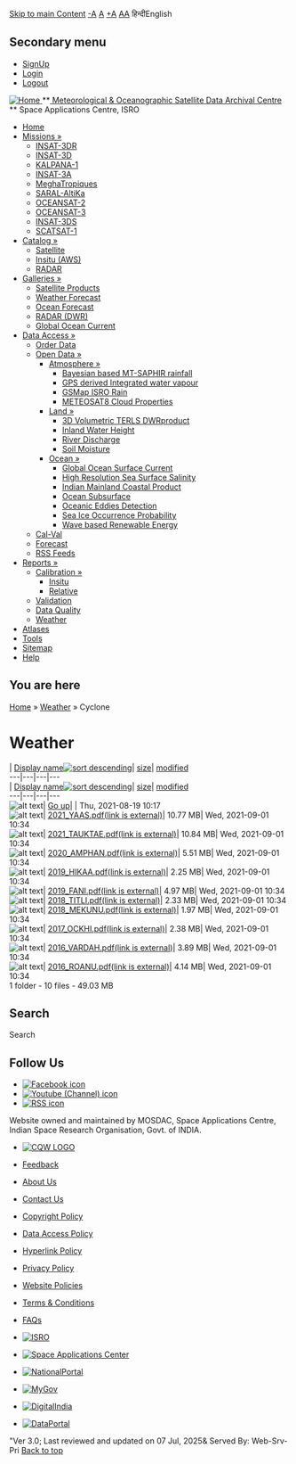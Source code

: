 [Skip to main Content](https://www.mosdac.gov.in/node/1975/24#main-content "Skip to main Content")
[-A](javascript:;) [A](javascript:;) [+A](javascript:;)
[A](javascript:drupalHighContrast.enableStyles\(\))[A](javascript:drupalHighContrast.disableStyles\(\))
हिन्दीEnglish
## Secondary menu
  * [SignUp](https://www.mosdac.gov.in/internal/registration)
  * [Login](https://www.mosdac.gov.in/internal/uops)
  * [Logout](https://www.mosdac.gov.in/internal/logout)

[ ![Home](https://www.mosdac.gov.in/sites/default/files/mosdac_small.png) ](https://www.mosdac.gov.in/ "Home")
**[ Meteorological & Oceanographic Satellite Data Archival Centre](https://www.mosdac.gov.in/ "Home") **
Space Applications Centre, ISRO 
  * [Home](https://www.mosdac.gov.in/)
  * [Missions »](https://www.mosdac.gov.in/node/1975/24)
    * [INSAT-3DR](https://www.mosdac.gov.in/insat-3dr)
    * [INSAT-3D](https://www.mosdac.gov.in/insat-3d)
    * [KALPANA-1](https://www.mosdac.gov.in/kalpana-1)
    * [INSAT-3A](https://www.mosdac.gov.in/insat-3a)
    * [MeghaTropiques](https://www.mosdac.gov.in/megha-tropiques)
    * [SARAL-AltiKa](https://www.mosdac.gov.in/saral-altika)
    * [OCEANSAT-2](https://www.mosdac.gov.in/oceansat-2)
    * [OCEANSAT-3](https://www.mosdac.gov.in/oceansat-3)
    * [INSAT-3DS](https://www.mosdac.gov.in/insat-3ds)
    * [SCATSAT-1](https://www.mosdac.gov.in/scatsat-1)
  * [Catalog »](https://www.mosdac.gov.in/node/1975/24)
    * [Satellite](https://www.mosdac.gov.in/internal/catalog-satellite)
    * [Insitu (AWS)](https://www.mosdac.gov.in/internal/catalog-insitu)
    * [RADAR](https://www.mosdac.gov.in/internal/catalog-radar)
  * [Galleries »](https://www.mosdac.gov.in/node/1975/24)
    * [Satellite Products](https://www.mosdac.gov.in/internal/gallery)
    * [Weather Forecast](https://www.mosdac.gov.in/internal/gallery/weather)
    * [Ocean Forecast](https://www.mosdac.gov.in/internal/gallery/ocean)
    * [RADAR (DWR)](https://www.mosdac.gov.in/internal/gallery/dwr)
    * [Global Ocean Current](https://www.mosdac.gov.in/internal/gallery/current)
  * [Data Access »](https://www.mosdac.gov.in/node/1975/24)
    * [Order Data](https://www.mosdac.gov.in/internal/uops)
    * [Open Data »](https://www.mosdac.gov.in/node/1975/24)
      * [Atmosphere »](https://www.mosdac.gov.in/node/1975/24)
        * [Bayesian based MT-SAPHIR rainfall](https://www.mosdac.gov.in/bayesian-based-mt-saphir-rainfall)
        * [GPS derived Integrated water vapour](https://www.mosdac.gov.in/gps-derived-integrated-water-vapour)
        * [GSMap ISRO Rain](https://www.mosdac.gov.in/gsmap-isro-rain)
        * [METEOSAT8 Cloud Properties](https://www.mosdac.gov.in/meteosat8-cloud-properties)
      * [Land »](https://www.mosdac.gov.in/node/1975/24)
        * [3D Volumetric TERLS DWRproduct](https://www.mosdac.gov.in/3d-volumetric-terls-dwrproduct)
        * [Inland Water Height](https://www.mosdac.gov.in/inland-water-height)
        * [River Discharge](https://www.mosdac.gov.in/river-discharge)
        * [Soil Moisture](https://www.mosdac.gov.in/soil-moisture-0)
      * [Ocean »](https://www.mosdac.gov.in/node/1975/24)
        * [Global Ocean Surface Current](https://www.mosdac.gov.in/global-ocean-surface-current)
        * [High Resolution Sea Surface Salinity](https://www.mosdac.gov.in/high-resolution-sea-surface-salinity)
        * [Indian Mainland Coastal Product](https://www.mosdac.gov.in/indian-mainland-coastal-product)
        * [Ocean Subsurface](https://www.mosdac.gov.in/ocean-subsurface)
        * [Oceanic Eddies Detection](https://www.mosdac.gov.in/oceanic-eddies-detection)
        * [Sea Ice Occurrence Probability](https://www.mosdac.gov.in/sea-ice-occurrence-probability)
        * [Wave based Renewable Energy](https://www.mosdac.gov.in/wave-based-renewable-energy)
    * [Cal-Val](https://www.mosdac.gov.in/internal/calval-data)
    * [Forecast](https://www.mosdac.gov.in/internal/forecast-menu)
    * [RSS Feeds](https://www.mosdac.gov.in/rss-feed "ISROCast")
  * [Reports »](https://www.mosdac.gov.in/node/1975/24)
    * [Calibration »](https://www.mosdac.gov.in/node/1975/24)
      * [Insitu](https://www.mosdac.gov.in/insitu)
      * [Relative](https://www.mosdac.gov.in/calibration-reports)
    * [Validation](https://www.mosdac.gov.in/validation-reports)
    * [Data Quality](https://www.mosdac.gov.in/data-quality)
    * [Weather](https://www.mosdac.gov.in/weather-reports)
  * [Atlases](https://www.mosdac.gov.in/atlases)
  * [Tools](https://www.mosdac.gov.in/tools)
  * [Sitemap](https://www.mosdac.gov.in/sitemap)
  * [Help](https://www.mosdac.gov.in/help)


## You are here
[Home](https://www.mosdac.gov.in/) » [Weather](https://www.mosdac.gov.in/node/1975/12) » Cyclone
# Weather
| [Display name![sort descending](https://www.mosdac.gov.in/misc/arrow-desc.png)](https://www.mosdac.gov.in/node/1975/24?sort=desc&order=Display%20name "sort by Display name")| [size](https://www.mosdac.gov.in/node/1975/24?sort=asc&order=size "sort by size")| [modified](https://www.mosdac.gov.in/node/1975/24?sort=asc&order=modified "sort by modified")  
---|---|---|---  
| [Display name![sort descending](https://www.mosdac.gov.in/misc/arrow-desc.png)](https://www.mosdac.gov.in/node/1975/24?sort=desc&order=Display%20name "sort by Display name")| [size](https://www.mosdac.gov.in/node/1975/24?sort=asc&order=size "sort by size")| [modified](https://www.mosdac.gov.in/node/1975/24?sort=asc&order=modified "sort by modified")  
---|---|---|---  
![alt text](https://www.mosdac.gov.in/sites/all/modules/filebrowser/icons/folder-parent.png)| [Go up](https://www.mosdac.gov.in/weather-reports)| | Thu, 2021-08-19 10:17  
![alt text](https://www.mosdac.gov.in/sites/all/modules/filebrowser/icons/application-pdf.png)| [2021_YAAS.pdf(link is external)](https://www.mosdac.gov.in/filebrowser/download/122)| 10.77 MB| Wed, 2021-09-01 10:34  
![alt text](https://www.mosdac.gov.in/sites/all/modules/filebrowser/icons/application-pdf.png)| [2021_TAUKTAE.pdf(link is external)](https://www.mosdac.gov.in/filebrowser/download/121)| 10.84 MB| Wed, 2021-09-01 10:34  
![alt text](https://www.mosdac.gov.in/sites/all/modules/filebrowser/icons/application-pdf.png)| [2020_AMPHAN.pdf(link is external)](https://www.mosdac.gov.in/filebrowser/download/120)| 5.51 MB| Wed, 2021-09-01 10:34  
![alt text](https://www.mosdac.gov.in/sites/all/modules/filebrowser/icons/application-pdf.png)| [2019_HIKAA.pdf(link is external)](https://www.mosdac.gov.in/filebrowser/download/119)| 2.25 MB| Wed, 2021-09-01 10:34  
![alt text](https://www.mosdac.gov.in/sites/all/modules/filebrowser/icons/application-pdf.png)| [2019_FANI.pdf(link is external)](https://www.mosdac.gov.in/filebrowser/download/118)| 4.97 MB| Wed, 2021-09-01 10:34  
![alt text](https://www.mosdac.gov.in/sites/all/modules/filebrowser/icons/application-pdf.png)| [2018_TITLI.pdf(link is external)](https://www.mosdac.gov.in/filebrowser/download/117)| 2.33 MB| Wed, 2021-09-01 10:34  
![alt text](https://www.mosdac.gov.in/sites/all/modules/filebrowser/icons/application-pdf.png)| [2018_MEKUNU.pdf(link is external)](https://www.mosdac.gov.in/filebrowser/download/116)| 1.97 MB| Wed, 2021-09-01 10:34  
![alt text](https://www.mosdac.gov.in/sites/all/modules/filebrowser/icons/application-pdf.png)| [2017_OCKHI.pdf(link is external)](https://www.mosdac.gov.in/filebrowser/download/115)| 2.38 MB| Wed, 2021-09-01 10:34  
![alt text](https://www.mosdac.gov.in/sites/all/modules/filebrowser/icons/application-pdf.png)| [2016_VARDAH.pdf(link is external)](https://www.mosdac.gov.in/filebrowser/download/114)| 3.89 MB| Wed, 2021-09-01 10:34  
![alt text](https://www.mosdac.gov.in/sites/all/modules/filebrowser/icons/application-pdf.png)| [2016_ROANU.pdf(link is external)](https://www.mosdac.gov.in/filebrowser/download/113)| 4.14 MB| Wed, 2021-09-01 10:34  
1 folder - 10 files - 49.03 MB
## Search
Search 
## Follow Us
  * [![Facebook icon](https://www.mosdac.gov.in/sites/all/modules/social_media_links/libraries/elegantthemes/PNG/facebook.png)](https://www.facebook.com/mosdac.sac.isro "Facebook")
  * [![Youtube \(Channel\) icon](https://www.mosdac.gov.in/sites/all/modules/social_media_links/libraries/elegantthemes/PNG/youtube.png)](http://www.youtube.com/channel/UCDVkai9WIgY2ZgrlF_08Yeg "Youtube \(Channel\)")
  * [![RSS icon](https://www.mosdac.gov.in/sites/all/modules/social_media_links/libraries/elegantthemes/PNG/rss.png)](https://www.mosdac.gov.in/rss.xml "RSS")


Website owned and maintained by MOSDAC, Space Applications Centre, Indian Space Research Organisation, Govt. of INDIA.
  * [![CQW LOGO](https://www.mosdac.gov.in/docs/cqw_logo.gif)](https://www.mosdac.gov.in/docs/STQC.pdf "Quality Certificate")


  * [Feedback](https://www.mosdac.gov.in/mosdac-feedback)
  * [About Us](https://www.mosdac.gov.in/about-us)
  * [Contact Us](https://www.mosdac.gov.in/contact-us)
  * [Copyright Policy](https://www.mosdac.gov.in/copyright-policy)
  * [Data Access Policy](https://www.mosdac.gov.in/data-access-policy)
  * [Hyperlink Policy](https://www.mosdac.gov.in/hyperlink-policy)
  * [Privacy Policy](https://www.mosdac.gov.in/privacy-policy)
  * [Website Policies](https://www.mosdac.gov.in/website-policies)
  * [Terms & Conditions](https://www.mosdac.gov.in/terms-conditions)
  * [FAQs](https://www.mosdac.gov.in/faq-page)


  * [![ISRO](https://www.mosdac.gov.in/sites/default/files/styles/thumbnail/public/logo-transparent.png?itok=IUS20l-w)](http://www.isro.gov.in)
  * [![Space Applications Center](https://www.mosdac.gov.in/sites/default/files/styles/thumbnail/public/saclogo.png?itok=_Jv4AuIn)](http://www.sac.gov.in)
  * [![NationalPortal](https://www.mosdac.gov.in/sites/default/files/styles/thumbnail/public/india-gov_0.png?itok=yssAPH3m)](http://www.india.gov.in)
  * [![MyGov](https://www.mosdac.gov.in/sites/default/files/styles/thumbnail/public/mygov_0.png?itok=Po-dzdT3)](http://mygov.in/)
  * [![DigitalIndia](https://www.mosdac.gov.in/sites/default/files/styles/thumbnail/public/digital-india_0.png?itok=ntlP7atE)](http://www.digitalindia.gov.in/)
  * [![DataPortal](https://www.mosdac.gov.in/sites/default/files/styles/thumbnail/public/data-gov.png?itok=qYA78FgB)](http://data.gov.in)


"Ver 3.0; Last reviewed and updated on 07 Jul, 2025& Served By: Web-Srv-Pri
[](https://www.mosdac.gov.in/node/1975/24 "Previous")[](https://www.mosdac.gov.in/node/1975/24 "Next")
[](https://www.mosdac.gov.in/node/1975/24)
[](https://www.mosdac.gov.in/node/1975/24 "Previous")[](https://www.mosdac.gov.in/node/1975/24 "Next")
[](https://www.mosdac.gov.in/node/1975/24 "Close")[](https://www.mosdac.gov.in/node/1975/24)[](https://www.mosdac.gov.in/node/1975/24)[](https://www.mosdac.gov.in/node/1975/24 "Pause Slideshow")[](https://www.mosdac.gov.in/node/1975/24 "Play Slideshow")
[Back to top](https://www.mosdac.gov.in/node/1975/24#top)
